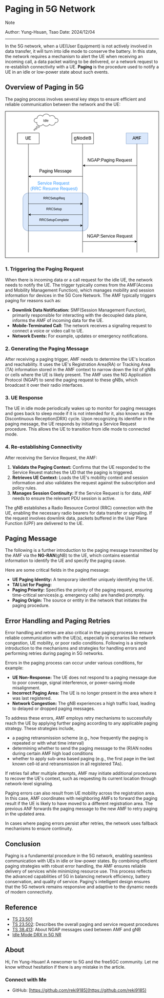 # Paging in 5G Network
>[!NOTE]
> Author: Yung-Hsuan, Tsao
> Date: 2024/12/04
---

In the 5G network, when a UE(User Equipment) is not actively involved in data transfer, it will turn into idle mode to conserve the battery. In this state, the network requires a mechanism to alert the UE when receiving an incoming call, a data packet waiting to be delivered, or a network request to re-establish connectivity with a UE. **Paging** is the procedure used to notify a UE in an idle or low-power state about such events.

## Overview of Paging in 5G

The paging process involves several key steps to ensure efficient and reliable communication between the network and the UE:

![paging](./paging.png)

### 1. Triggering the Paging Request 
When there is incoming data or a call request for the idle UE, the network needs to notify the UE. The trigger typically comes from the AMF(Access and Mobility Management Function), which manages mobility and session information for devices in the 5G Core Network.
The AMF typically triggers paging for reasons such as:

* **Downlink Data Notification:** SMF(Session Management Function), primarily responsible for interacting with the decoupled data plane, informs the AMF of incoming data for the UE. 
* **Mobile-Terminated Call:** The network receives a signaling request to connect a voice or video call to UE.
* **Network Events:** For example, updates or emergency notifications.

### 2. Generating the Paging Message 
After receiving a paging trigger, AMF needs to determine the UE's location and reachability. It uses the UE's Registration Area(RA) or Tracking Area (TA) information stored in the AMF context to narrow down the list of gNBs or cells where the UE is likely present. The AMF uses the NG Application Protocol (NGAP) to send the paging request to these gNBs, which broadcast it over their radio interfaces.

### 3. UE Response
The UE in idle mode periodically wakes up to monitor for paging messages and goes back to sleep mode if it is not intended for it, also known as the Discontinuous Reception(DRX) cycle. Upon recognizing its identifier in the paging message, the UE responds by initiating a Service Request procedure. This allows the UE to transition from idle mode to connected mode.

### 4. Re-establishing Connectivity
After receiving the Service Request, the AMF:
1. **Validats the Paging Context:** Confirms that the UE responded to the Service Reuest matches the UD that the paging is triggered.
2. **Retrieves UE Context:** Loads the UE's mobility context and session information and also validates the request against the subscription and policy rules.
3. **Manages Session Continuity:** If the Service Request is for data, ANF needs to ensure the relevant PDU session is active.

The gNB establishes a Radio Resource Control (RRC) connection with the UE, enabling the necessary radio bearers for data transfer or signaling. If the request involves downlink data, packets buffered in the User Plane Function (UPF) are delivered to the UE.

## Paging Message

The following is a further introduction to the paging message transmitted by the AMF via the **NG-RAN**(gNB) to the UE, which contains essential information to identify the UE and specify the paging cause.

Here are some critical fields in the paging message:

* **UE Paging Identity:** A temporary identifier uniquely identifying the UE.
* **TAI List for Paging:**
* **Paging Priority:** Specifies the priority of the paging request, ensuring time-critical services(e.g. emergency calls) are handled promptly.
* **Paging Origin:** The source or entity in the network that initiates the paging procedure.

## Error Handling and Paging Retries

Error handling and retries are also critical in the paging process to ensure reliable communication with the UE(s), especially in scenarios like network congestion, UE mobility, or poor radio conditions. Following is a simple introduction to the mechanisms and strategies for handling errors and performing retries during paging in 5G networks.

Errors in the paging process can occur under various conditions, for example:

* **UE Non-Response:** The UE does not respond to a paging message due to poor coverage, signal interference, or power-saving mode misalignment.
* **Incorrect Paging Area:** The UE is no longer present in the area where it was last registered.
* **Network Congestion:** The gNB experiences a high traffic load, leading to delayed or dropped paging messages.

To address these errors, AMF employs retry mechanisms to successfully reach the UE by applying further paging according to any applicable paging strategy. These strategies include, 

* a paging retransmission scheme (e.g., how frequently the paging is repeated or with what time interval)
* determining whether to send the paging message to the (R)AN nodes during certain AMF high load conditions
* whether to apply sub-area based paging (e.g., the first page in the last known cell-id and retransmission in all registered TAs).

If retries fail after multiple attempts, AMF may initiate additional procedures to recover the UE's context, such as requesting its current location through network-level signaling.

Paging errors can also result from UE mobility across the registration area. In this case, AMF coordinates with neighboring AMFs to forward the paging result if the UE is likely to have moved to a different registration area. The previous ANF forwards the paging message to the new AMF to retry paging in the updated area.

In cases where paging errors persist after retries, the network uses fallback mechanisms to ensure continuity.

## Conclusion
Paging is a fundamental procedure in the 5G network, enabling seamless communication with UEs in idle or low-power states. By combining efficient paging strategies with robust error handling, the AMF ensures reliable delivery of services while minimizing resource use. This process reflects the advanced capabilities of 5G in balancing network efficiency, battery conservation, and quality of service. Paging's intelligent design ensures that the 5G network remains responsive and adaptive to the dynamic needs of modern connectivity.

## Reference
- [TS 23.501](https://www.etsi.org/deliver/etsi_ts/123500_123599/123501/17.05.00_60/ts_123501v170500p.pdf)
- [TS 23.502](https://www.etsi.org/deliver/etsi_ts/123500_123599/123502/17.04.00_60/ts_123502v170400p.pdf): Describes the overall paging and service request procedures
- [TS 38.413](https://www.etsi.org/deliver/etsi_ts/138400_138499/138413/16.02.00_60/ts_138413v160200p.pdf): About NGAP messages used between AMF and gNB
- [Idle Mode DRX in 5G NR](https://wirelessbrew.com/5g-nr/5g-mac-layer/idle-mode-drx/)

## About
Hi, I'm Yung-Hsuan!  A newcomer to 5G and the free5GC community. Let me know without hesitation if there is any mistake in the article.

### Connect with Me

- GitHub: [https://github.com/reki9185](https://github.com/reki9185)